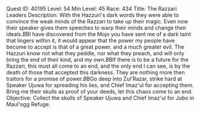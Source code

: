 Quest ID: 40195
Level: 54
Min Level: 45
Race: 434
Title: The Razzari Leaders
Description:  With the Hazzuri's dark words they were able to convince the weak minds of the Razzari to take up their magic. Even now their speaker gives them speeches to warp their minds and change their ideals.$B$BI have discovered from the Mojo you have sent me of a dark taint that lingers within it, it would appear that the power my people have become to accept is that of a great power, and a much greater evil. The Hazzuri know not what they peddle, nor what they preach, and will only bring the end of their kind, and my own.$B$BIf there is to be a future for the Razzari, this must all come to an end, and the only end I can see, is by the death of those that accepted this darkness. They are nothing more then traitors for a promise of power.$B$BGo deep into Zul'Razar, strike hard at Speaker Ujuwa for spreading his lies, and Chief Imaz'ul for accepting them. Bring me their skulls as proof of your deeds, let this chaos come to an end.
Objective: Collect the skulls of Speaker Ujuwa and Chief Imaz'ul for Jubo in Maul'ogg Refuge.

